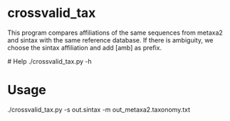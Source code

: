 # crossvalid_tax
This program compares affiliations of the same sequences from metaxa2 and sintax with the same reference database. If there is ambiguity, we choose the sintax affiliation and add [amb] as prefix.

# Help
./crossvalid_tax.py -h

# Usage
./crossvalid_tax.py -s out.sintax -m out_metaxa2.taxonomy.txt

